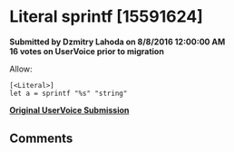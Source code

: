 # Literal sprintf [15591624] #

**Submitted by Dzmitry Lahoda on 8/8/2016 12:00:00 AM**  
**16 votes on UserVoice prior to migration**  

Allow:
```
[<Literal>]
let a = sprintf "%s" "string"
```



**[Original UserVoice Submission](https://fslang.uservoice.com/forums/245727-f-language/suggestions/15591624)**


## Comments ##

